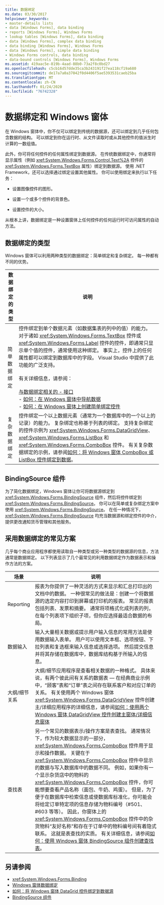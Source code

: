 ```yaml
---
title: 数据绑定
ms.date: 03/30/2017
helpviewer_keywords:
- master-details lists
- data [Windows Forms], data binding
- reports [Windows Forms], Windows Forms
- lookup tables [Windows Forms], data binding
- data [Windows Forms], complex data binding
- data binding [Windows Forms], Windows Forms
- data [Windows Forms], simple data binding
- Windows Forms controls, data binding
- data-bound controls [Windows Forms], Windows Forms
ms.assetid: 419aac5e-819b-4aad-88b0-73a2f8c0bd27
ms.openlocfilehash: c5cb16d57dde35ca3b243191f27ea118cf19a680
ms.sourcegitcommit: de17a7a0a37042f0d4406f5ae5393531caeb25ba
ms.translationtype: MT
ms.contentlocale: zh-CN
ms.lasthandoff: 01/24/2020
ms.locfileid: "76742328"
---
```

# <a name="data-binding-and-windows-forms"></a>数据绑定和 Windows 窗体
在 Windows 窗体中，你不仅可以绑定到传统的数据源，还可以绑定到几乎任何包含数据的结构。 可以绑定到你在运行时、从文件读取时或从其他控件的值派生时计算的一数组值。  
  
 此外，你可将任何控件的任何属性绑定到数据源。 在传统数据绑定中，你通常将显示属性（例如 <xref:System.Windows.Forms.Control.Text%2A> 控件的 <xref:System.Windows.Forms.TextBox> 属性）绑定到数据源。 使用 .NET Framework，还可以选择通过绑定设置其他属性。 你可以使用绑定来执行以下任务：  
  
- 设置图像控件的图形。  
  
- 设置一个或多个控件的背景色。  
  
- 设置控件的大小。  
  
 从根本上讲，数据绑定是一种设置窗体上任何控件的任何运行时可访问属性的自动方法。  
  
## <a name="types-of-data-binding"></a>数据绑定的类型  
 Windows 窗体可以利用两种类型的数据绑定：简单绑定和复杂绑定。 每一种都有不同的优势。  
  
|数据绑定的类型|说明|  
|--------------------------|-----------------|  
|简单数据绑定|控件绑定到单个数据元素（如数据集表的列中的值）的能力。 对于诸如 <xref:System.Windows.Forms.TextBox> 控件或 <xref:System.Windows.Forms.Label> 控件的控件，即通常只显示单个值的控件，通常使用这种绑定。 事实上，控件上的任何属性都可以绑定到数据库中的字段。 Visual Studio 中提供了此功能的广泛支持。<br /><br /> 有关详细信息，请参阅：<br /><br /> [与数据绑定相关的 -   接口](interfaces-related-to-data-binding.md)<br />-   [如何：在 Windows 窗体中导航数据](how-to-navigate-data-in-windows-forms.md)<br />-   [如何：在 Windows 窗体上创建简单绑定控件](how-to-create-a-simple-bound-control-on-a-windows-form.md)|  
|复杂数据绑定|控件绑定一个以上数据元素（通常为一个数据库中的一个以上的记录）的能力。 复杂绑定也称基于列表的绑定。 支持复杂绑定的控件示例为 <xref:System.Windows.Forms.DataGridView>、<xref:System.Windows.Forms.ListBox> 和 <xref:System.Windows.Forms.ComboBox> 控件。 有关复杂数据绑定的示例，请参阅[如何：将 Windows 窗体 ComboBox 或 ListBox 控件绑定到数据](./controls/how-to-bind-a-windows-forms-combobox-or-listbox-control-to-data.md)。|  
  
## <a name="bindingsource-component"></a>BindingSource 组件  
 为了简化数据绑定，Windows 窗体让你可将数据源绑定到 <xref:System.Windows.Forms.BindingSource> 组件，然后将控件绑定到 <xref:System.Windows.Forms.BindingSource>。 你可以在简单或复杂绑定方案中使用 <xref:System.Windows.Forms.BindingSource>。 在任一种情况下，<xref:System.Windows.Forms.BindingSource> 均充当数据源和绑定控件的中介，提供更改通知货币管理和其他服务。  
  
## <a name="common-scenarios-that-employ-data-binding"></a>采用数据绑定的常见方案  
 几乎每个商业应用程序都使用读取自一种类型或另一种类型的数据源的信息，方法通常是数据绑定。 以下列表显示了几个最常见的利用数据绑定作为数据表示和操作方法的方案。  
  
|场景|说明|  
|--------------|-----------------|  
|Reporting|报表为你提供了一种灵活的方式来显示和汇总打印出的文档中的数据。 一种很常见的做法是：创建一个将数据源的选定内容打印到屏幕或打印机的报表。 常见的报表包括列表、发票和摘要。 通常将项格式化成列表的列，在每个列表项下组织子项，但你应选择最适合数据的布局。|  
|数据输入|输入大量相关数据或提示用户输入信息的常用方法是使用数据输入表单。 用户可以使用文本框、选项按钮、下拉列表和复选框来输入信息或选择选项。 然后提交信息并将其存储在数据库中，数据库结构基于所输入的信息。|  
|大纲/细节关系|大纲/细节应用程序是查看相关数据的一种格式。 具体来说，有两个彼此间有关系的数据表 — 在经典商业示例中，“顾客”表和“订单”表之间存在联系客户和对应订单的关系。 有关使用两个 Windows 窗体 <xref:System.Windows.Forms.DataGridView> 控件创建主/详细应用程序的详细信息，请参阅[如何：使用两个 Windows 窗体 DataGridView 控件创建主窗体/详细信息窗体](./controls/create-a-master-detail-form-using-two-datagridviews.md)|  
|查找表|另一个常见的数据表示/操作方案是表查找。 通常情况下，作为较大数据显示的一部分，<xref:System.Windows.Forms.ComboBox> 控件用于显示和操作数据。 关键在于 <xref:System.Windows.Forms.ComboBox> 控件中显示的数据与写入数据库中的数据不同。 例如，如果你有一个显示杂货店中的物料的 <xref:System.Windows.Forms.ComboBox> 控件，你可能想要查看产品名称（面包、牛奶、鸡蛋）。 但是，为了便于在数据库中检索信息或使数据库标准化，你可能会将给定订单特定项的信息存储为物料编号（#501、#603 等等）。 因此，你窗体上的 <xref:System.Windows.Forms.ComboBox> 控件中的杂货物料“友好名称”和存在于订单中的物料编号间有着隐式联系。 这就是表查找的实质。 有关详细信息，请参阅[如何：使用 Windows 窗体 BindingSource 组件创建查找表](./controls/how-to-create-a-lookup-table-with-the-windows-forms-bindingsource-component.md)。|  
  
## <a name="see-also"></a>另请参阅

- <xref:System.Windows.Forms.Binding>
- [Windows 窗体数据绑定](windows-forms-data-binding.md)
- [如何：将 Windows 窗体 DataGrid 控件绑定到数据源](./controls/how-to-bind-the-windows-forms-datagrid-control-to-a-data-source.md)
- [BindingSource 组件](./controls/bindingsource-component.md)
